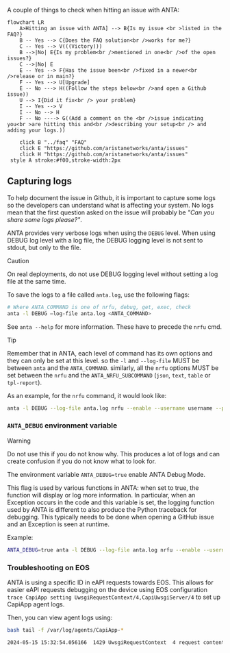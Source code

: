 <!--
  ~ Copyright (c) 2024 Arista Networks, Inc.
  ~ Use of this source code is governed by the Apache License 2.0
  ~ that can be found in the LICENSE file.
  -->

A couple of things to check when hitting an issue with ANTA:

```mermaid
flowchart LR
    A>Hitting an issue with ANTA] --> B{Is my issue <br >listed in the FAQ?}
    B -- Yes --> C{Does the FAQ solution<br />works for me?}
    C -- Yes --> V(((Victory)))
    B -->|No| E{Is my problem<br />mentioned in one<br />of the open issues?}
    C -->|No| E
    E -- Yes --> F{Has the issue been<br />fixed in a newer<br />release or in main?}
    F -- Yes --> U[Upgrade]
    E -- No ---> H((Follow the steps below<br />and open a Github issue))
    U --> I{Did it fix<br /> your problem}
    I -- Yes --> V
    I -- No --> H
    F -- No ----> G((Add a comment on the <br />issue indicating you<br >are hitting this and<br />describing your setup<br /> and adding your logs.))

    click B "../faq" "FAQ"
    click E "https://github.com/aristanetworks/anta/issues"
    click H "https://github.com/aristanetworks/anta/issues"
 style A stroke:#f00,stroke-width:2px
```

## Capturing logs

To help document the issue in Github, it is important to capture some logs so the developers can understand what is affecting your system. No logs mean that the first question asked on the issue will probably be *"Can you share some logs please?"*.

ANTA provides very verbose logs when using the `DEBUG` level.  When using DEBUG log level with a log file, the DEBUG logging level is not sent to stdout, but only to the file.

> [!CAUTION]
> On real deployments, do not use DEBUG logging level without setting a log file at the same time.

To save the logs to a file called `anta.log`, use the following flags:

```bash
# Where ANTA_COMMAND is one of nrfu, debug, get, exec, check
anta -l DEBUG –log-file anta.log <ANTA_COMMAND>
```

See `anta --help` for more information.  These have to precede the `nrfu` cmd.

> [!TIP]
> Remember that in ANTA, each level of command has its own options and they can only be set at this level.
> so the `-l` and `--log-file` MUST be between `anta` and the `ANTA_COMMAND`.
> similarly, all the `nrfu` options MUST be set between the `nrfu` and the `ANTA_NRFU_SUBCOMMAND` (`json`, `text`, `table` or `tpl-report`).

As an example, for the `nrfu` command, it would look like:

```bash
anta -l DEBUG --log-file anta.log nrfu --enable --username username --password arista --inventory inventory.yml -c nrfu.yml text
```

### `ANTA_DEBUG` environment variable

> [!WARNING]
> Do not use this if you do not know why. This produces a lot of logs and can create confusion if you do not know what to look for.

The environment variable `ANTA_DEBUG=true` enable ANTA Debug Mode.

This flag is used by various functions in ANTA: when set to true, the function will display or log more information. In particular, when an Exception occurs in the code and this variable is set, the logging function used by ANTA is different to also produce the Python traceback for debugging. This typically needs to be done when opening a GitHub issue and an Exception is seen at runtime.

Example:

```bash
ANTA_DEBUG=true anta -l DEBUG --log-file anta.log nrfu --enable --username username --password arista --inventory inventory.yml -c nrfu.yml text
```

### Troubleshooting on EOS

ANTA is using a specific ID in eAPI requests towards EOS. This allows for easier eAPI requests debugging on the device using EOS configuration `trace CapiApp setting UwsgiRequestContext/4,CapiUwsgiServer/4` to set up CapiApp agent logs.

Then, you can view agent logs using:

```bash
bash tail -f /var/log/agents/CapiApp-*

2024-05-15 15:32:54.056166  1429 UwsgiRequestContext  4 request content b'{"jsonrpc": "2.0", "method": "runCmds", "params": {"version": "latest", "cmds": [{"cmd": "show ip route vrf default 10.255.0.3", "revision": 4}], "format": "json", "autoComplete": false, "expandAliases": false}, "id": "ANTA-VerifyRoutingTableEntry-132366530677328"}'
```

